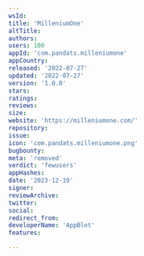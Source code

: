 ```yaml
---
wsId: 
title: 'MilleniumOne'
altTitle: 
authors: 
users: 100
appId: 'com.pandats.milleniumone'
appCountry: 
released: '2022-07-27'
updated: '2022-07-27'
version: '1.0.0'
stars: 
ratings: 
reviews: 
size: 
website: 'https://milleniumone.com/'
repository: 
issue: 
icon: 'com.pandats.milleniumone.png'
bugbounty: 
meta: 'removed'
verdict: 'fewusers'
appHashes: 
date: '2023-12-19'
signer: 
reviewArchive: 
twitter: 
social: 
redirect_from: 
developerName: 'AppBlet'
features: 

---
```


